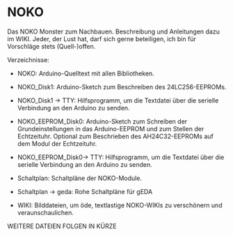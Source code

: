 # NOKO
Das NOKO Monster zum Nachbauen. Beschreibung und Anleitungen dazu im WIKI.
Jeder, der Lust hat, darf sich gerne beteiligen, ich bin für Vorschläge stets (Quell-)offen.

Verzeichnisse:

- NOKO:
Arduino-Quelltext mit allen Bibliotheken.

- NOKO_Disk1:
Arduino-Sketch zum Beschreiben des 24LC256-EEPROMs.

- NOKO_Disk1 -> TTY:
Hilfsprogramm, um die Textdatei über die serielle Verbindung an den Arduino zu senden.

- NOKO_EEPROM_Disk0:
Arduino-Sketch zum Schreiben der Grundeinstellungen in das Arduino-EEPROM und zum Stellen der Echtzeituhr. Optional zum Beschrieben des AH24C32-EEPROMs auf dem Modul der Echtzeituhr.

- NOKO_EEPROM_Disk0-> TTY:
Hilfsprogramm, um die Textdatei über die serielle Verbindung an den Arduino zu senden.

- Schaltplan:
Schaltpläne der NOKO-Module. 

- Schaltplan -> geda:
Rohe Schaltpläne für gEDA

- WIKI:
Bilddateien, um öde, textlastige NOKO-WIKIs zu verschönern und veraunschaulichen. 

WEITERE DATEIEN FOLGEN IN KÜRZE
